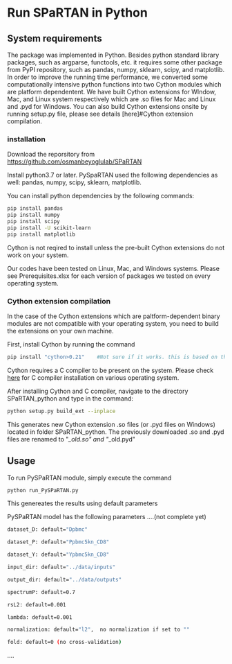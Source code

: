 # Run SPaRTAN in Python

## System requirements
The package was implemented in Python. Besides python standard library packages, such as argparse, functools, etc. it requires some other package from PyPI repository, such as pandas, numpy, sklearn, scipy, and matplotlib. In order to improve the running time performance, we converted some computationally intensive python functions into two Cython modules which are platform dependentent. We have built Cython extensions for WIndow, Mac, and Linux system respectively which are .so files for Mac and Linux and .pyd for Windows. You can also build Cython extensions onsite by running setup.py file, please see details [here]#Cython extension compilation.


### installation
Download the reporsitory from https://github.com/osmanbeyoglulab/SPaRTAN

Install python3.7 or later. PySpaRTAN used the following dependencies as well: pandas, numpy, scipy, sklearn, matplotlib. 

You can install python dependencies by the following commands:
```sh
pip install pandas
pip install numpy
pip install scipy
pip install -U scikit-learn
pip install matplotlib
```
Cython is not reqired to install unless the pre-built Cython extensions do not work on your system. 

Our codes have been tested on Linux, Mac, and Windows systems. Please see Prerequisites.xlsx for each version of packages we tested on every operating system.

### Cython extension compilation

In the case of the Cython extensions which are paltform-dependent binary modules are not compatible with your operating system, you need to build the extensions on your own machine. 

First, install Cython by running the command
```sh
pip install "cython>0.21"    #Not sure if it works. this is based on the discussion at https://stackoverflow.com/questions/8795617/how-to-pip-install-a-package-with-min-and-max-version-range
```
Cython requires a C compiler to be present on the system. Please check [here](https://cython.readthedocs.io/en/latest/src/quickstart/install.html) for C compiler installation on various operating system.

After installing Cython and C compiler, navigate to the directory SPaRTAN_python and type in the command:
```sh
python setup.py build_ext --inplace
```
This generates new Cython extension .so files (or .pyd files on Windows) located in folder SPaRTAN_python. The previously downloaded .so and .pyd files are renamed to "*_old.so" and "*_old.pyd" 

## Usage

To run PySPaRTAN module, simply execute the command
```sh
python run_PySPaRTAN.py
```
This genereates the results using default parameters


PySPaRTAN model has the following parameters ....(not complete yet)
```sh
dataset_D: default="Dpbmc"

dataset_P: default="Ppbmc5kn_CD8"

dataset_Y: default="Ypbmc5kn_CD8"

input_dir: default="../data/inputs"

output_dir: default="../data/outputs"

spectrumP: default=0.7

rsL2: default=0.001

lambda: default=0.001

normalization: default="l2",  no normalization if set to ""

fold: default=0 (no cross-validation)
```
....

